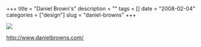 +++
title = "Daniel Brown's"
description = ""
tags = []
date = "2008-02-04"
categories = ["design"]
slug = "daniel-browns"
+++


 

  <div id="screens-thumbs" class="clearfix">
    <div class="txt-center" id="design-submission"><a href="http://www.danielbrowns.com/"><img id='bluga-thumbnail-996' class='bluga-thumbnail large' src='//konigi.com/media/bluga/
wt47f27f01205a9_0.jpg'/></a></div>  
  </div>   
<p><a href="http://www.danielbrowns.com/">http://www.danielbrowns.com/</a></p>




